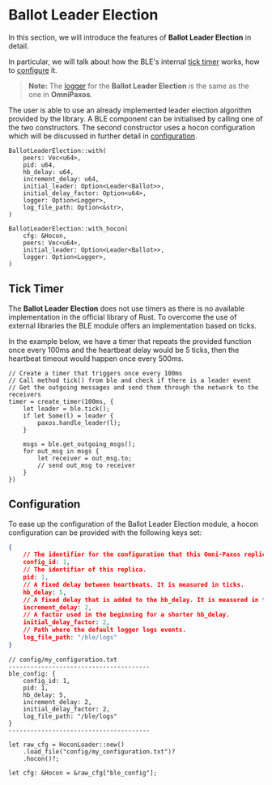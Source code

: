 # Ballot Leader Election

In this section, we will introduce the features of **Ballot Leader Election** in detail.

In particular, we will talk about how the BLE's internal [tick timer](#tick-timer) works, how to [configure](#configuration) it.

> **Note:** The [logger](../omnipaxos/logging.md) for the **Ballot Leader Election** is the same as the one in **OmniPaxos**.

The user is able to use an already implemented leader election algorithm provided by the library. A BLE component can be initialised by calling one of the two constructors. The second constructor uses a hocon configuration which will be discussed in further detail in [configuration](#configuration).

```rust,edition2018,no_run,noplaypen
BallotLeaderElection::with(
    peers: Vec<u64>,
    pid: u64,
    hb_delay: u64,
    increment_delay: u64,
    initial_leader: Option<Leader<Ballot>>,
    initial_delay_factor: Option<u64>,
    logger: Option<Logger>,
    log_file_path: Option<&str>,
)

BallotLeaderElection::with_hocon(
    cfg: &Hocon,
    peers: Vec<u64>,
    initial_leader: Option<Leader<Ballot>>,
    logger: Option<Logger>,
)
```

## Tick Timer

The **Ballot Leader Election** does not use timers as there is no available implementation in the official library of Rust. To overcome the use of external libraries the BLE module offers an implementation based on ticks.

In the example below, we have a timer that repeats the provided function once every 100ms and the heartbeat delay would be 5 ticks, then the heartbeat timeout would happen once every 500ms.

```rust,edition2018,no_run,noplaypen
// Create a timer that triggers once every 100ms
// Call method tick() from ble and check if there is a leader event
// Get the outgoing messages and send them through the network to the receivers
timer = create_timer(100ms, {
    let leader = ble.tick();
    if let Some(l) = leader {
        paxos.handle_leader(l);
    }
    
    msgs = ble.get_outgoing_msgs();
    for out_msg in msgs {
        let receiver = out_msg.to;
        // send out_msg to receiver
    }
})
```

## Configuration

To ease up the configuration of the Ballot Leader Election module, a hocon configuration can be provided with the following keys set:

```json
{
    // The identifier for the configuration that this Omni-Paxos replica is part of.
    config_id: 1,
    // The identifier of this replica.
    pid: 1,
    // A fixed delay between heartbeats. It is measured in ticks.
    hb_delay: 5,
    // A fixed delay that is added to the hb_delay. It is measured in ticks.
    increment_delay: 2,
    // A factor used in the beginning for a shorter hb_delay.
    initial_delay_factor: 2,
    // Path where the default logger logs events.
    log_file_path: "/ble/logs"
}
```

```rust,edition2018,no_run,noplaypen
// config/my_configuration.txt
---------------------------------------
ble_config: {
    config_id: 1,
    pid: 1,
    hb_delay: 5,
    increment_delay: 2,
    initial_delay_factor: 2,
    log_file_path: "/ble/logs"
}
---------------------------------------

let raw_cfg = HoconLoader::new()
    .load_file("config/my_configuration.txt")?
    .hocon()?;

let cfg: &Hocon = &raw_cfg["ble_config"];
```
